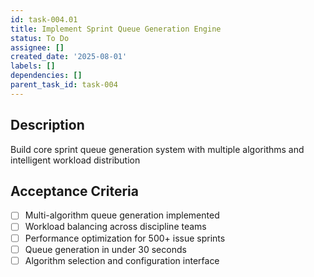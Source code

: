 ```yaml
---
id: task-004.01
title: Implement Sprint Queue Generation Engine
status: To Do
assignee: []
created_date: '2025-08-01'
labels: []
dependencies: []
parent_task_id: task-004
---
```


## Description

Build core sprint queue generation system with multiple algorithms and intelligent workload distribution

## Acceptance Criteria

- [ ] Multi-algorithm queue generation implemented
- [ ] Workload balancing across discipline teams
- [ ] Performance optimization for 500+ issue sprints
- [ ] Queue generation in under 30 seconds
- [ ] Algorithm selection and configuration interface
